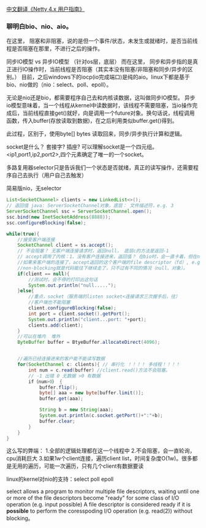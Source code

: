 
[中文翻译《Netty 4.x 用户指南》](https://waylau.gitbooks.io/netty-4-user-guide/content/)


### 聊明白bio、nio、aio。
在这里，
阻塞和非阻塞，说的是但一个事件/状态，未发生或就绪时，是否当前线程是否阻塞在那里，不进行之后的操作。





同步IO模型 vs 异步IO模型 （针对os层，底层）
而在这里，
同步和异步指的是真正进行IO操作时，当前线程是否阻塞（其实本没有阻塞/非阻塞和同步/异步的区别。）
目前，之后windows下的iocp(io完成端口)是纯的aio。linux下都是基于bio、nio做的（nio：select、poll、epoll）。

无论是nio还是bio，都需要程序自己去和内核读数据，这叫做同步IO模型。
异步io模型意味着，当一个线程从kernel中读数据时，该线程不需要阻塞，当io操作完成后，当前线程直接get()就好，向是调用一个future对象。换句话说，线程调用函数，传入buffer(存放读取到数据)，在之后利用类似buffer.get()得到。

此过程，区别于，使用byte[] bytes 读取回来，同步/异步执行计算和逻辑。

socket是什么？ 套接字? 插座?
可以理解socket是一个四元组。
<ip1,port1,ip2,port2>,四个元素确定了唯一的一个socket。

多路复用器selector只是告诉我们一个状态是否就绪，真正的读写操作，还需要程序自己去执行（用户自己去触发）


简易版nio，无selector
```java
List<SocketChannel> clients = new LinkedList<>();
// 返回值 java: ServerSocketChannel对象，底层： 文件描述符，e.g. 3
ServerSocketChannel ssc = ServerSocketChannel.open();
ssc.bind(new InetSocketAddress(8888));
ssc.configureBlocking(false);

while(true){
    //接受客户端连接
    SocketChannel client = ss.accept();
    // 不会阻塞？ 无客户端连接请求时，返回null， 底层c的方法是返回-1 
    // accept调用了内核：1、没有客户连接进来，返回值？ 在bio时，会一直卡着，但在nio中，不会卡着，返回-1 （kernel mode）
    //如果来客户端的连接了，accept返回的这个客户端的file descriptor（fd）, e.g. 5 (kernel mode) object （user mode）
    //non-blocking就是代码能往下继续走了，只不过有不同的情况（null、对象）。
    if(client == null){
        //测试时，会不停的打印出这句话
        System.out.println("null.....");
    }else{
        //重点，socket（服务端的listen socket<连接请求三次握手后，往）
        //客户端也不能阻塞
        client.configureBlocking(false);
        int port = client.socket().getPort();
        System.out.println("client...port: "+port);
        clients.add(client);
    }
    //可以在堆内  堆外
    ByteBuffer buffer = BtyeBuffer.allocateDirect(4096);


    //遍历已经连接进来的客户能不能读写数据
    for(SocketChannel c: clients){ // 串行化 ！！！！ 多线程！！！！
        int num = c.read(buffer) //client.read()方法不会阻塞。
        // -1 出错 0 无数据 >0 有数据
        if（num>0） {
            buffer.flip();
            byte[] aaa = new byte[buffer.limit()];
            buffer.get(aaa);

            String b = new String(aaa);
            System.out.println(c.socket.getPort()+":"+b);
            buffer.clear;
        }
    }
}

```
这么写的弊端：
1.全部的逻辑处理都在这一个线程中
2.不会阻塞，会一直轮询，cpu消耗巨大
3.如果1w个client连接，遍历client list，时间复杂度O(1w)。很多都是无用的遍历，可能一次遍历，只有几个client有数据要读


linux的kernel对nio的支持：select poll epoll

select allows a program to monitor multiple file descriptors, waiting until one or more of the file descriptors become "ready" for some class of I/O operation (e.g. input possible) A file descriptor is considered ready if it is **possible** to perform the coresspoding I/O operation (e.g. read(2)) without blocking。 